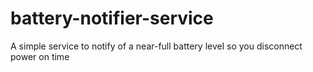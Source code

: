 # battery-notifier-service
A simple service to notify of a near-full battery level so you disconnect power on time
